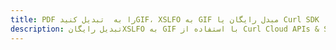 ---title: PDF را به  تبدیل کنیدGIF، XSLFO به GIF مبدل رایگان یا Curl SDKdescription: تبدیل رایگانXSLFO به GIF با استفاده از Curl Cloud APIs & SDK همچنین اسناد PDF را در Cloud ایجاد، ویرایش و رندر کنید.---